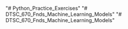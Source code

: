 "# Python_Practice_Exercises" 
"# DTSC_670_Fnds_Machine_Learning_Models" 
"# DTSC_670_Fnds_Machine_Learning_Models" 
